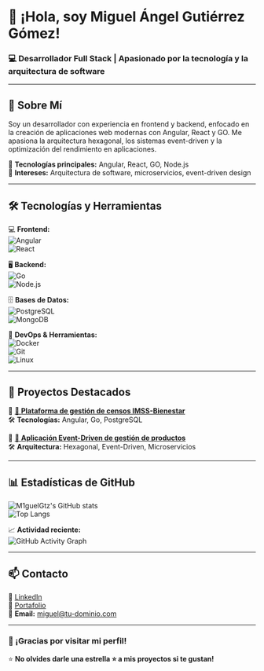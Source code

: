 # 👋 ¡Hola, soy Miguel Ángel Gutiérrez Gómez!  

### 💻 Desarrollador Full Stack | Apasionado por la tecnología y la arquitectura de software  

---

## 📝 Sobre Mí  
Soy un desarrollador con experiencia en frontend y backend, enfocado en la creación de aplicaciones web modernas con Angular, React y GO. Me apasiona la arquitectura hexagonal, los sistemas event-driven y la optimización del rendimiento en aplicaciones.  

🚀 **Tecnologías principales:** Angular, React, GO, Node.js  
🎯 **Intereses:** Arquitectura de software, microservicios, event-driven design  

---

## 🛠️ Tecnologías y Herramientas  

💻 **Frontend:**  
![Angular](https://img.shields.io/badge/Angular-DD0031?style=flat&logo=angular&logoColor=white)  
![React](https://img.shields.io/badge/React-20232A?style=flat&logo=react&logoColor=61DAFB)  

🖥️ **Backend:**  
![Go](https://img.shields.io/badge/Go-00ADD8?style=flat&logo=go&logoColor=white)  
![Node.js](https://img.shields.io/badge/Node.js-339933?style=flat&logo=node.js&logoColor=white)  

🗄️ **Bases de Datos:**  
![PostgreSQL](https://img.shields.io/badge/PostgreSQL-336791?style=flat&logo=postgresql&logoColor=white)  
![MongoDB](https://img.shields.io/badge/MongoDB-47A248?style=flat&logo=mongodb&logoColor=white)  

🚀 **DevOps & Herramientas:**  
![Docker](https://img.shields.io/badge/Docker-2496ED?style=flat&logo=docker&logoColor=white)  
![Git](https://img.shields.io/badge/Git-F05032?style=flat&logo=git&logoColor=white)  
![Linux](https://img.shields.io/badge/Linux-FCC624?style=flat&logo=linux&logoColor=black)  

---

## 🚀 Proyectos Destacados  

📌 [🔗 **Plataforma de gestión de censos IMSS-Bienestar**](https://github.com/M1guelGtz/proyecto1)  
🛠️ **Tecnologías:** Angular, Go, PostgreSQL  

📌 [🔗 **Aplicación Event-Driven de gestión de productos**](https://github.com/M1guelGtz/proyecto2)  
🛠️ **Arquitectura:** Hexagonal, Event-Driven, Microservicios  

---

## 📊 Estadísticas de GitHub  

![M1guelGtz's GitHub stats](https://github-readme-stats.vercel.app/api?username=M1guelGtz&show_icons=true&theme=radical)  
![Top Langs](https://github-readme-stats.vercel.app/api/top-langs/?username=M1guelGtz&layout=compact&theme=radical)  

📈 **Actividad reciente:**  
![GitHub Activity Graph](https://github-readme-activity-graph.vercel.app/graph?username=M1guelGtz&theme=react-dark)  

---

## 📫 Contacto  

🔗 [LinkedIn](https://www.linkedin.com/in/M1guelGtz)  
🔗 [Portafolio](https://tu-portfolio.com)  
📧 **Email:** miguel@tu-dominio.com  

---

### 🚀 ¡Gracias por visitar mi perfil!  
⭐ **No olvides darle una estrella ⭐ a mis proyectos si te gustan!**  

<!---
M1guelGtz/M1guelGtz is a ✨ special ✨ repository because its `README.md` (this file) appears on your GitHub profile.
You can click the Preview link to take a look at your changes.
--->
